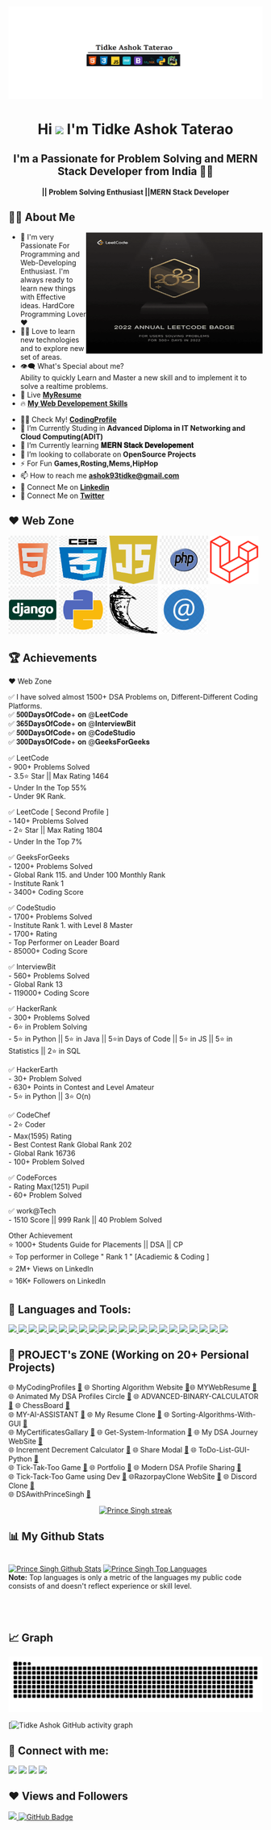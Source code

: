 <img src="Tidkeashok.png">                     

<h1 align="center">Hi <img src="https://raw.githubusercontent.com/MartinHeinz/MartinHeinz/master/wave.gif" width="30px"> I'm <b>Tidke Ashok Taterao</b></h1>
<h2 align="center"><b>I'm a Passionate for Problem Solving and MERN Stack Developer from India 🏳️‍🌈</b></h2>
<h4 align="center"><b>|| Problem Solving Enthusiast ||<b>MERN Stack Developer</b>
</b></h4> 


<!-- <img align="right" alt="Coding" width="400" src="bn.gif"> -->

## 🙋‍♂️ About Me
<a><img align="right" src="MyLCGoldBedge.gif" width="350" height="240" /></a>
- 🥋 I'm very Passionate For Programming and Web-Developing Enthusiast. I'm always ready to learn new things with Effective ideas. HardCore Programming Lover ❤
- 👨‍💻 Love to learn new technologies and to explore new set of areas.
- 👁‍🗨 What's Special about me? <br>
Ability to quickly Learn and Master a new skill and to implement it to solve a realtime problems.
- 📔 Live [**MyResume**](https://tidkeashok007.github.io/Portfolio/)
- 🔥 [**My Web Developement Skills**](https://linktr.ee/tidke_ashok_007)
<!-- - 📞 Book Your 1:1 Call with Me For **DSA & Developement & Placement & Career Guidance** [**Link**](https://) -->
- 👨‍💻 Check My! [**CodingProfile**](https://github.com/tidkeashok007)
- 🔭 I’m Currently Studing in **Advanced Diploma in IT Networking and Cloud Computing(ADIT)**
- 📘 I’m Currently learning **𝐌𝐄𝐑𝐍 𝐒𝐭𝐚𝐜𝐤 𝐃𝐞𝐯𝐞𝐥𝐨𝐩𝐞𝐦𝐞𝐧𝐭**
- 👯 I’m looking to collaborate on **OpenSource Projects**
- ⚡ For Fun **Games,Rosting,Mems,HipHop**
- 📫 How to reach me **ashok93tidke@gmail.com**
- 🔗 Connect Me on [**Linkedin**](https://www.linkedin.com/in/tidkeashok007/)
- 🔗 Connect Me on [**Twitter**](https://twitter.com/tidke_ashok_007/)
<!-- - 📖 Learn [**LearnWithTidke**]() -->


## ❤️ Web Zone

<p align="left"> 
<img src="html.png" height="96px" width="96px">
<img src="css.png" height="96px" width="96px">
<img src="js.png" height="96px" width="96px">
<img src="php.png" height="96px" width="96px">
<img src="lr.png" height="96px" width="96px">
<img src="dj.png" height="96px" width="96px"> 
<img src="py.png" height="96px" width="96px">
<img src="fs.png" height="96px" width="96px">
<img src="wk.png" height="96px" width="96px">

</p> 

## 🏆 Achievements

❤️ Web Zone

✅ I have solved almost 1500+ DSA Problems on, Different-Different Coding Platforms. <br>
✅ 𝟓𝟎𝟎𝐃𝐚𝐲𝐬𝐎𝐟𝐂𝐨𝐝𝐞+ 𝐨𝐧 @𝐋𝐞𝐞𝐭𝐂𝐨𝐝𝐞 <br>
✅ 𝟑𝟔𝟓𝐃𝐚𝐲𝐬𝐎𝐟𝐂𝐨𝐝𝐞+ 𝐨𝐧 @𝐈𝐧𝐭𝐞𝐫𝐯𝐢𝐞𝐰𝐁𝐢𝐭 <br>
✅ 𝟓𝟎𝟎𝐃𝐚𝐲𝐬𝐎𝐟𝐂𝐨𝐝𝐞+ 𝐨𝐧 @𝐂𝐨𝐝𝐞𝐒𝐭𝐮𝐝𝐢𝐨 <br>
✅ 𝟑𝟎𝟎𝐃𝐚𝐲𝐬𝐎𝐟𝐂𝐨𝐝𝐞+ 𝐨𝐧 @𝐆𝐞𝐞𝐤𝐬𝐅𝐨𝐫𝐆𝐞𝐞𝐤𝐬 <br>

✅  LeetCode <br>
    - 900+ Problems Solved <br>
    - 3.5⭐ Star || Max Rating 1464 <br>
    - Under In the Top 55% <br>
    - Under 9K Rank. <br>

✅  LeetCode [ Second Profile ]<br>
    - 140+ Problems Solved <br>
    - 2⭐ Star || Max Rating 1804 <br>
    - Under In the Top 7% <br>

✅  GeeksForGeeks <br>
    - 1200+ Problems Solved <br>
    - Global Rank 115. and Under 100 Monthly Rank <br>
    - Institute Rank 1 <br>
    - 3400+ Coding Score <br>

✅ CodeStudio <br>
    - 1700+ Problems Solved <br>
    - Institute Rank 1. with Level 8 Master <br>
    - 1700+ Rating <br>
    - Top Performer on Leader Board <br>
    - 85000+ Coding Score  <br>

✅ InterviewBit <br>
    - 560+ Problems Solved <br>
    - Global Rank 13 <br>
    - 119000+ Coding Score  <br>

✅ HackerRank <br>
    - 300+ Problems Solved <br>
    - 6⭐ in Problem Solving <br>
    - 5⭐ in Python || 5⭐ in Java || 5⭐in Days of Code || 5⭐ in JS || 5⭐ in Statistics || 2⭐ in SQL <br>

✅ HackerEarth <br>
    - 30+ Problem Solved <br>
    - 630+ Points in Contest and Level Amateur <br>
    - 5⭐ in Python || 3⭐ O(n) <br>

✅ CodeChef <br>
    - 2⭐ Coder <br>
    - Max(1595) Rating <br>
    - Best Contest Rank Global Rank 202 <br>
    - Global Rank 16736 <br>
    - 100+ Problem Solved <br>

✅ CodeForces <br>
    - Rating Max(1251) Pupil<br>
    - 60+ Problem Solved <br>

✅ work@Tech <br>
    - 1510 Score || 999 Rank || 40 Problem Solved <br>

Other Achievement  <br>
⭐ 1000+ Students Guide for Placements || DSA || CP  <br>
⭐ Top performer in College " Rank 1 " [Acadiemic & Coding ] <br>
⭐ 2M+ Views on LinkedIn <br>
⭐ 16K+ Followers on LinkedIn <br>

## 🚀 Languages and Tools:

<p align="left"> 
    <!-- <a href="#"> <img src="https://img.icons8.com/color/96/000000/java-coffee-cup-logo--v1.png"/> </a> -->
    <a href="#"> <img src="https://img.icons8.com/color/96/000000/html-5--v1.png"/> </a> 
    <a href="#"> <img src="https://img.icons8.com/color/96/000000/css3.png"/> </a> 
    <a href="#"> <img src="https://img.icons8.com/color/96/000000/javascript.png"/> </a> 
    <a href="#"> <img src="https://img.icons8.com/color/96/000000/php.png"/> </a> 
    <a href="#"> <img src="https://img.icons8.com/color/96/000000/bootstrap.png"/> </a> 
    <a href="#"> <img src="https://img.icons8.com/color/96/000000/mysql-logo.png"/> </a>
    <a href="#"> <img src="https://img.icons8.com/color/96/000000/python--v1.png"/> </a>
    <a href="#"> <img src="https://img.icons8.com/color/96/000000/pycharm.png"/> </a>
    <a href="#"> <img src="https://img.icons8.com/color/96/000000/git.png"/> </a>
    <a href="#"> <img src="https://img.icons8.com/ios-filled/100/000000/github.png"/> </a> 
    <a href="#"> <img src="https://img.icons8.com/color/96/000000/intellij-idea.png"/> </a>
    <a href="#"> <img src="https://img.icons8.com/color/96/000000/visual-studio--v2.png"/> </a>
    <a href="#"> <img src="https://img.icons8.com/color/96/000000/linux--v1.png"/> </a> 
    <a href="#"> <img src="https://img.icons8.com/color/96/windows-10.png"/> </a>
    <a href="#"> <img src="https://img.icons8.com/ios-filled/100/000000/django.png"/> </a> 
    <!-- <a href="#"> <img src="https://img.icons8.com/color/96/000000/c-sharp-logo-2.png"/> </a> -->
    <a href="#"> <img src="https://img.icons8.com/color/96/000000/adobe-photoshop--v1.png"/> </a>   
    <a href="#"> <img src="https://img.icons8.com/color/96/mongodb.png"/> </a>  
    <a href="#"> <img src="https://img.icons8.com/ios/96/express-js.png"/> </a>  
    <a href="#"> <img src="https://img.icons8.com/officel/96/react.png"/> </a> 
    <a href="#"> <img src="https://img.icons8.com/fluency/96/node-js.png"/> </a>
    <a href="#"> <img src="https://img.icons8.com/fluency/96/laravel.png"/> </a>
    <a href="#"> <img src="https://img.icons8.com/fluency/96/flask.png"/> </a>
    
</p>


## 📝 PROJECT's ZONE (Working on 20+ Persional Projects)

🌐  MyCodingProfiles [**🔗**](https://github.com/PrinceSinghhub/MyCodingProfiles) 🌐 Shorting Algorithm Website [**🔗**](https://sortingalgorithmswebsite.netlify.app/)🌐  MYWebResume [**🔗**](https://github.com/PrinceSinghhub/MYWebResume)  <br> 
🌐 Animated My DSA Profiles Circle [**🔗**](https://mydsacircle.netlify.app/) 🌐  ADVANCED-BINARY-CALCULATOR [**🔗**](https://github.com/PrinceSinghhub/ADVANCED-BINARY-CALCULATOR) 🌐 ChessBoard [**🔗**](https://mychessbord.netlify.app/) <br>
🌐  MY-AI-ASSISTANT [**🔗**](https://github.com/PrinceSinghhub/MY-AI-ASSISTANT) 🌐 My Resume Clone [**🔗**](https://princesinghresume.netlify.app/)
🌐  Sorting-Algorithms-With-GUI [**🔗**](https://github.com/PrinceSinghhub/Sorting-Algorithms-With-GUI) <br>
🌐  MyCertificatesGallary [**🔗**](https://mycertificatesgallary.netlify.app/)
🌐  Get-System-Information [**🔗**](https://github.com/PrinceSinghhub/Get-System-Information) 🌐 My DSA Journey WebSite  [**🔗**](https://dsajourneyofprincesingh.netlify.app/) <br>
🌐 Increment Decrement Calculator [**🔗**](https://incrementdecrementoperator.netlify.app/) 🌐 Share Modal [**🔗**](https://dsamodal.netlify.app/) 🌐 ToDo-List-GUI-Python [**🔗**](https://github.com/PrinceSinghhub/ToDo-List-GUI-Python) <br>
🌐 Tick-Tak-Too Game [**🔗**](https://github.com/PrinceSinghhub/Tick-Tak-Too-Game) 🌐 Portfolio [**🔗**](https://portfolioofprince.netlify.app/) 🌐 Modern DSA Profile Sharing [**🔗**](https://moderndsaprofilesharingpage.netlify.app/) <br> 🌐 Tick-Tack-Too Game using Dev [**🔗**](https://ticktacktoogame.netlify.app/) 🌐RazorpayClone WebSite [**🔗**](https://github.com/PrinceSinghhub/RazorpayClone-WebSite) 🌐 Discord Clone [**🔗**](https://github.com/PrinceSinghhub/Discord-Clone) <br> 🌐 DSAwithPrinceSingh [**🔗**](https://princesinghhub.github.io/DSAwithPrinceSingh/)


<p align="center">
    <a href="https://https://github.com/PrinceSinghhub/github-readme-streak-stats">
        <img title="🔥 Get streak stats for your profile at git.io/streak-stats" alt="Prince Singh streak" src="https://github-readme-streak-stats.herokuapp.com/?user=PrinceSinghhub&theme=black-ice&hide_border=true&stroke=0000&background=060A0CD0"/>
    </a>
</p>
 
## 📊 My Github Stats

   <br/>
<a href="https://github.com/PrinceSinghhub/github-readme-stats"><img alt="Prince Singh Github Stats" src="https://github-readme-stats.vercel.app/api?username=PrinceSinghhub&show_icons=true&count_private=true&theme=react&hide_border=true&bg_color=0D1117" /></a>
  <a href="https://github.com/PrinceSinghhub/github-readme-stats"><img alt="Prince Singh Top Languages" src="https://github-readme-stats.vercel.app/api/top-langs/?username=PrinceSinghhub&langs_count=8&count_private=true&layout=compact&theme=react&hide_border=true&bg_color=0D1117" /></a>
  <br/>
  <b>Note:</b> Top languages is only a metric of the languages my public code consists of and doesn't reflect experience or skill level.

<br/>
<br/>



<br/>
<br/>

## 📈 Graph
<p align="center">
   <img src="https://github.com/killshotxd/svgIcons/blob/main/github-contribution-grid-snake.svg" alt="snake">
</p>


[![Tidke Ashok GitHub activity graph]()

## 📧 Connect with me:
<p align="left">

<a href = "https://www.linkedin.com/in/tidkeashok007/" target="_main"><img src="https://img.icons8.com/fluent/48/000000/linkedin.png"/></a>
<a href = "#"><img src="https://img.icons8.com/fluent/48/000000/twitter.png"/></a>
<a href = "#"><img src="https://img.icons8.com/fluent/48/000000/instagram-new.png"/></a>
<a href = "#"><img src="https://img.icons8.com/color/48/000000/youtube-play.png"/></a>

</p>

## ❤ Views and Followers
<a href="https://github.com/Meghna-DAS/github-profile-views-counter">
    <img src="https://komarev.com/ghpvc/?username=PrinceSinghhub">
</a>
<a href="https://github.com/PrinceSinghhub?tab=followers"><img src="https://img.shields.io/github/followers/PrinceSinghhub?label=Followers&style=social" alt="GitHub Badge"></a>
